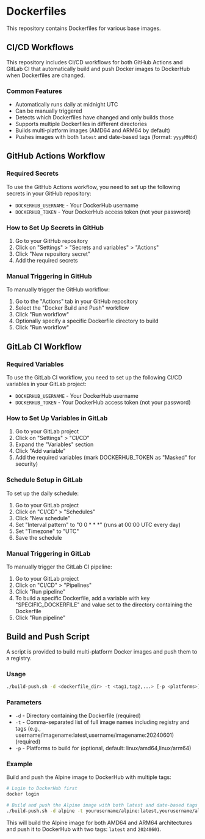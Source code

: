 # Dockerfiles

This repository contains Dockerfiles for various base images.

## CI/CD Workflows

This repository includes CI/CD workflows for both GitHub Actions and GitLab CI that automatically build and push Docker images to DockerHub when Dockerfiles are changed.

### Common Features

- Automatically runs daily at midnight UTC
- Can be manually triggered
- Detects which Dockerfiles have changed and only builds those
- Supports multiple Dockerfiles in different directories
- Builds multi-platform images (AMD64 and ARM64 by default)
- Pushes images with both `latest` and date-based tags (format: `yyyyMMdd`)

## GitHub Actions Workflow

### Required Secrets

To use the GitHub Actions workflow, you need to set up the following secrets in your GitHub repository:

- `DOCKERHUB_USERNAME` - Your DockerHub username
- `DOCKERHUB_TOKEN` - Your DockerHub access token (not your password)

### How to Set Up Secrets in GitHub

1. Go to your GitHub repository
2. Click on "Settings" > "Secrets and variables" > "Actions"
3. Click "New repository secret"
4. Add the required secrets

### Manual Triggering in GitHub

To manually trigger the GitHub workflow:

1. Go to the "Actions" tab in your GitHub repository
2. Select the "Docker Build and Push" workflow
3. Click "Run workflow"
4. Optionally specify a specific Dockerfile directory to build
5. Click "Run workflow"

## GitLab CI Workflow

### Required Variables

To use the GitLab CI workflow, you need to set up the following CI/CD variables in your GitLab project:

- `DOCKERHUB_USERNAME` - Your DockerHub username
- `DOCKERHUB_TOKEN` - Your DockerHub access token (not your password)

### How to Set Up Variables in GitLab

1. Go to your GitLab project
2. Click on "Settings" > "CI/CD"
3. Expand the "Variables" section
4. Click "Add variable"
5. Add the required variables (mark DOCKERHUB_TOKEN as "Masked" for security)

### Schedule Setup in GitLab

To set up the daily schedule:

1. Go to your GitLab project
2. Click on "CI/CD" > "Schedules"
3. Click "New schedule"
4. Set "Interval pattern" to "0 0 * * *" (runs at 00:00 UTC every day)
5. Set "Timezone" to "UTC"
6. Save the schedule

### Manual Triggering in GitLab

To manually trigger the GitLab CI pipeline:

1. Go to your GitLab project
2. Click on "CI/CD" > "Pipelines"
3. Click "Run pipeline"
4. To build a specific Dockerfile, add a variable with key "SPECIFIC_DOCKERFILE" and value set to the directory containing the Dockerfile
5. Click "Run pipeline"

## Build and Push Script

A script is provided to build multi-platform Docker images and push them to a registry.

### Usage

```bash
./build-push.sh -d <dockerfile_dir> -t <tag1,tag2,...> [-p <platforms>]
```

### Parameters

- `-d` - Directory containing the Dockerfile (required)
- `-t` - Comma-separated list of full image names including registry and tags (e.g., username/imagename:latest,username/imagename:20240601) (required)
- `-p` - Platforms to build for (optional, default: linux/amd64,linux/arm64)

### Example

Build and push the Alpine image to DockerHub with multiple tags:

```bash
# Login to DockerHub first
docker login

# Build and push the Alpine image with both latest and date-based tags
./build-push.sh -d alpine -t yourusername/alpine:latest,yourusername/alpine:20240601
```

This will build the Alpine image for both AMD64 and ARM64 architectures and push it to DockerHub with two tags: `latest` and `20240601`.
